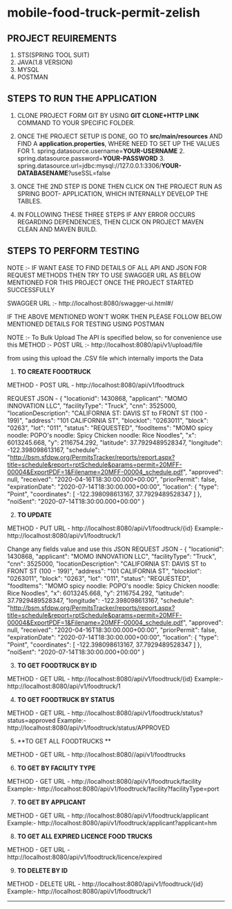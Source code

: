 # mobile-food-truck-permit-zelish

**PROJECT REUIREMENTS**
---------------------------------------

 1. STS(SPRING TOOL SUIT)
 2. JAVA(1.8 VERSION)
 3. MYSQL
 4. POSTMAN
 
**STEPS TO RUN THE APPLICATION**
 --------------------------------------- 

1. CLONE PROJECT FORM GIT BY USING **GIT CLONE+HTTP LINK** COMMAND TO YOUR SPECIFIC FOLDER.

2. ONCE THE PROJECT SETUP IS DONE, GO TO **src/main/resources** AND FIND A **application.properties**, WHERE NEED TO SET UP THE VALUES FOR
            1. spring.datasource.username=**YOUR-USERNAME**
            2. spring.datasource.password=**YOUR-PASSWORD**
            3. spring.datasource.url=jdbc:mysql://127.0.0.1:3306/**YOUR-DATABASENAME**?useSSL=false

3. ONCE THE 2ND STEP IS DONE THEN CLICK ON THE PROJECT RUN AS SPRING BOOT- APPLICATION, WHICH INTERNALLY DEVELOP THE TABLES.

4. IN FOLLOWING THESE THREE STEPS IF ANY ERROR OCCURS REGARDING DEPENDENCIES, THEN CLICK ON PROJECT MAVEN CLEAN AND MAVEN BUILD.

**STEPS TO PERFORM TESTING**
-------------------------------------------

NOTE :- IF WANT EASE TO FIND DETAILS OF ALL API AND JSON FOR REQUEST METHODS THEN TRY TO USE SWAGGER URL AS BELOW MENTIONED FOR THIS PROJECT ONCE THE PROJECT STARTED SUCCESSFULLY

SWAGGER URL :- http://localhost:8080/swagger-ui.html#/


IF THE ABOVE MENTIONED WON'T WORK THEN PLEASE FOLLOW BELOW MENTIONED DETAILS FOR TESTING USING POSTMAN

NOTE :- To Bulk Upload The API is specified below, so for convenience use this
METHOD :- POST
URL :- http://localhost:8080/api/v1/upload/file

from using this upload the .CSV file which internally imports the Data

1. **TO CREATE FOODTRUCK**

METHOD - POST
URL - http://localhost:8080/api/v1/foodtruck

REQUEST JSON - 
{
     "locationid": 1430868,
    "applicant": "MOMO INNOVATION LLC",
    "facilityType": "Truck",
    "cnn": 3525000,
    "locationDescription": "CALIFORNIA ST: DAVIS ST to FRONT ST (100 - 199)",
    "address": "101 CALIFORNIA ST",
    "blocklot": "0263011",
    "block": "0263",
    "lot": "011",
    "status": "REQUESTED",
    "foodItems": "MOMO spicy noodle: POPO's noodle: Spicy Chicken noodle: Rice Noodles",
    "x": 6013245.668,
    "y": 2116754.292,
    "latitude": 37.7929489528347,
    "longitude": -122.398098613167,
    "schedule": "http://bsm.sfdpw.org/PermitsTracker/reports/report.aspx?title=schedule&report=rptSchedule&params=permit=20MFF-00004&ExportPDF=1&Filename=20MFF-00004_schedule.pdf",
    "approved": null,
    "received": "2020-04-16T18:30:00.000+00:00",
    "priorPermit": false,
    "expirationDate": "2020-07-14T18:30:00.000+00:00",
    "location": {
        "type": "Point",
        "coordinates": [
            -122.398098613167,
            37.7929489528347
        ]
    },
    "noiSent": "2020-07-14T18:30:00.000+00:00"
}

2. **TO UPDATE**

METHOD - PUT
URL - http://localhost:8080/api/v1/foodtruck/{id}
Example:- http://localhost:8080/api/v1/foodtruck/1

Change any fields value and use this JSON
REQUEST JSON -
{
     "locationid": 1430868,
    "applicant": "MOMO INNOVATION LLC",
    "facilityType": "Truck",
    "cnn": 3525000,
    "locationDescription": "CALIFORNIA ST: DAVIS ST to FRONT ST (100 - 199)",
    "address": "101 CALIFORNIA ST",
    "blocklot": "0263011",
    "block": "0263",
    "lot": "011",
    "status": "REQUESTED",
    "foodItems": "MOMO spicy noodle: POPO's noodle: Spicy Chicken noodle: Rice Noodles",
    "x": 6013245.668,
    "y": 2116754.292,
    "latitude": 37.7929489528347,
    "longitude": -122.398098613167,
    "schedule": "http://bsm.sfdpw.org/PermitsTracker/reports/report.aspx?title=schedule&report=rptSchedule&params=permit=20MFF-00004&ExportPDF=1&Filename=20MFF-00004_schedule.pdf",
    "approved": null,
    "received": "2020-04-16T18:30:00.000+00:00",
    "priorPermit": false,
    "expirationDate": "2020-07-14T18:30:00.000+00:00",
    "location": {
        "type": "Point",
        "coordinates": [
            -122.398098613167,
            37.7929489528347
        ]
    },
    "noiSent": "2020-07-14T18:30:00.000+00:00"
}

3. **TO GET FOODTRUCK BY ID**

METHOD - GET
URL - http://localhost:8080/api/v1/foodtruck/{id}
Example:- http://localhost:8080/api/v1/foodtruck/1

4. **TO GET FOODTRUCK BY STATUS**

METHOD - GET
URL - http://localhost:8080/api/v1/foodtruck/status?status=approved
Example:- http://localhost:8080/api/v1/foodtruck/status/APPROVED

5. **TO GET ALL FOODTRUCKS **

METHOD - GET
URL - http://localhost:8080//api/v1/foodtrucks

6. **TO GET BY FACILITY TYPE**

METHOD - GET
URL - http://localhost:8080/api/v1/foodtruck/facility
Example:- http://localhost:8080/api/v1/foodtruck/facility?facilityType=port


7. **TO GET BY APPLICANT**

METHOD - GET
URL - http://localhost:8080/api/v1/foodtruck/applicant
Example:- http://localhost:8080/api/v1/foodtruck/applicant?applicant=hm

8. **TO GET ALL EXPIRED LICENCE FOOD TRUCKS**

METHOD - GET
URL - http://localhost:8080/api/v1/foodtruck/licence/expired

9. **TO DELETE BY ID**

METHOD - DELETE
URL - http://localhost:8080/api/v1/foodtruck/{id}
Example:- http://localhost:8080/api/v1/foodtruck/1



********************************************************************************************************************************************************************
